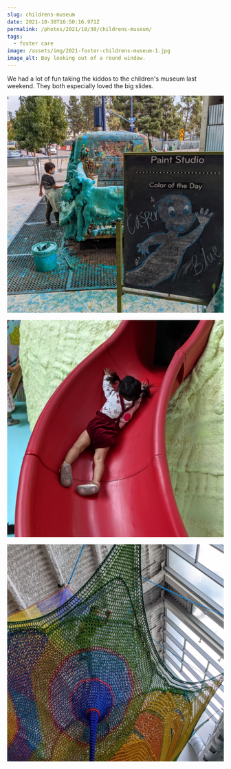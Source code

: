 ```yaml
---
slug: childrens-museum
date: 2021-10-30T16:50:16.971Z
permalink: /photos/2021/10/30/childrens-museum/
tags:
  - foster care
image: /assets/img/2021-foster-childrens-museum-1.jpg
image_alt: Boy looking out of a round window.
---
```

We had a lot of fun taking the kiddos to the children's museum last weekend. They both especially loved the big slides. 

![Boy putting paint on a full size truck.](
    /assets/img/2021-foster-childrens-museum-2.jpg
    "This is probably not what people would guess when he says he painted a truck."
)

![Baby girl sliding down a slide on her belly.](
    /assets/img/2021-foster-childrens-museum-3.jpg
    "Belly slides are just as fun."
)

![Boy climbing in colorful netting.](/assets/img/2021-foster-childrens-museum-4.jpg)
